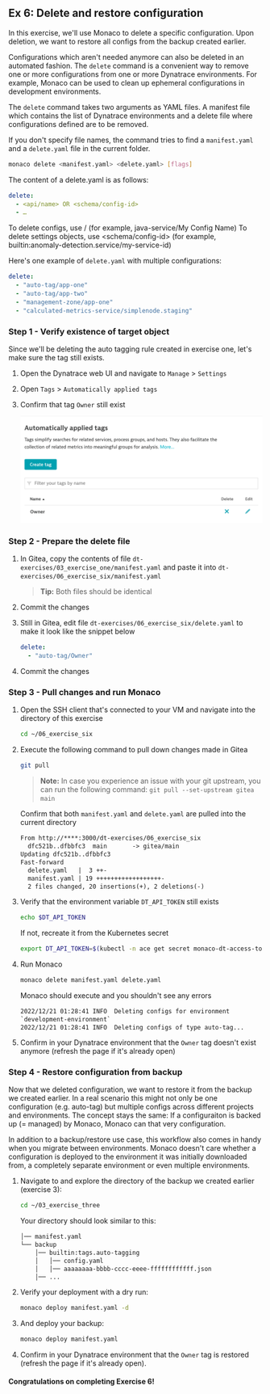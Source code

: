 ## Ex 6: Delete and restore configuration
In this exercise, we'll use Monaco to delete a specific configuration. Upon deletion, we want to restore all configs from the backup created earlier.

Configurations which aren't needed anymore can also be deleted in an automated fashion. The `delete` command is a convenient way to remove one or more configurations from one or more Dynatrace environments. For example, Monaco can be used to clean up ephemeral configurations in development environments.

The `delete` command takes two arguments as YAML files. A manifest file which contains the list of Dynatrace environments and a delete file where configurations defined are to be removed.

If you don't specify file names, the command tries to find a `manifest.yaml` and a `delete.yaml` file in the current folder.

 ```bash
monaco delete <manifest.yaml> <delete.yaml> [flags]
```

The content of a delete.yaml is as follows:

```yaml
delete:
  - <api/name> OR <schema/config-id>
  - …
```

To delete configs, use <api>/<name> (for example, java-service/My Config Name)
To delete settings objects, use <schema/config-id> (for example, builtin:anomaly-detection.service/my-service-id)

Here's one example of `delete.yaml` with multiple configurations:

```yaml
delete:
  - "auto-tag/app-one"
  - "auto-tag/app-two"
  - "management-zone/app-one"
  - "calculated-metrics-service/simplenode.staging"
```

### Step 1 - Verify existence of target object

Since we'll be deleting the auto tagging rule created in exercise one, let's make sure the tag still exists.

1. Open the Dynatrace web UI and navigate to `Manage` > `Settings`

2. Open `Tags` > `Automatically applied tags`

3. Confirm that tag `Owner` still exist

    ![Owner tag](../../assets/images/05_owner_tag_ui.png)

### Step 2 - Prepare the delete file

1. In Gitea, copy the contents of file
`dt-exercises/03_exercise_one/manifest.yaml`
and paste it into
`dt-exercises/06_exercise_six/manifest.yaml`

    > **Tip:** Both files should be identical

2. Commit the changes

3. Still in Gitea, edit file `dt-exercises/06_exercise_six/delete.yaml` to make it look like the snippet below

    ```yaml
    delete:
      - "auto-tag/Owner"
    ```

4. Commit the changes

### Step 3 - Pull changes and run Monaco

1. Open the SSH client that's connected to your VM and navigate into the directory of this exercise

    ```bash
    cd ~/06_exercise_six
    ```

2. Execute the following command to pull down changes made in Gitea

    ```bash
    git pull
    ```

    > **Note:** In case you experience an issue with your git upstream, you can run the following command: `git pull --set-upstream gitea main`

    Confirm that both `manifest.yaml` and `delete.yaml` are pulled into the current directory

    ```text
    From http://****:3000/dt-exercises/06_exercise_six
      dfc521b..dfbbfc3  main       -> gitea/main
    Updating dfc521b..dfbbfc3
    Fast-forward
      delete.yaml   |  3 ++-
      manifest.yaml | 19 ++++++++++++++++++-
      2 files changed, 20 insertions(+), 2 deletions(-)
    ```

3. Verify that the environment variable `DT_API_TOKEN` still exists

    ```bash
    echo $DT_API_TOKEN
    ```

    If not, recreate it from the Kubernetes secret

    ```bash
    export DT_API_TOKEN=$(kubectl -n ace get secret monaco-dt-access-token -o jsonpath='{.data.apiToken}' | base64 -d)
    ```

4. Run Monaco

    ```bash
    monaco delete manifest.yaml delete.yaml
    ```

    Monaco should execute and you shouldn't see any errors

    ```text
    2022/12/21 01:28:41 INFO  Deleting configs for environment `development-environment`
    2022/12/21 01:28:41 INFO  Deleting configs of type auto-tag...
    ```

5. Confirm in your Dynatrace environment that the `Owner` tag doesn't exist anymore (refresh the page if it's already open)

### Step 4 - Restore configuration from backup

Now that we deleted configuration, we want to restore it from the backup we created earlier. In a real scenario this might not only be one configuration (e.g. auto-tag) but multiple configs across different projects and environments. The concept stays the same: If a configuraiton is backed up (= managed) by Monaco, Monaco can that very configuration.

In addition to a backup/restore use case, this workflow also comes in handy when you migrate between environments. Monaco doesn't care whether a configuration is deployed to the environment it was initially downloaded from, a completely separate environment or even multiple environments.

1. Navigate to and explore the directory of the backup we created earlier (exercise 3):

    ```bash
    cd ~/03_exercise_three
    ```

    Your directory should look similar to this:

    ```text
    │── manifest.yaml
    └── backup
        │── builtin:tags.auto-tagging
        │   │── config.yaml
        │   │── aaaaaaaa-bbbb-cccc-eeee-ffffffffffff.json
        │── ...
    ```

2. Verify your deployment with a dry run:

    ```bash
    monaco deploy manifest.yaml -d
    ```

3. And deploy your backup:

    ```bash
    monaco deploy manifest.yaml
    ```

4. Confirm in your Dynatrace environment that the `Owner` tag is restored (refresh the page if it's already open).

#### Congratulations on completing Exercise 6!
